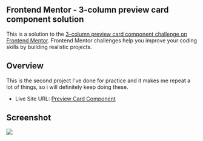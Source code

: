 ## Frontend Mentor - 3-column preview card component solution

This is a solution to the [3-column preview card component challenge on Frontend Mentor](https://www.frontendmentor.io/challenges/3column-preview-card-component-pH92eAR2-). Frontend Mentor challenges help you improve your coding skills by building realistic projects. 


## Overview

This is the second project I've done for practice and it makes me repeat a lot of things, so i will definitely keep doing these.

- Live Site URL: [Preview Card Component]()

## Screenshot

<img src="https://cdn.discordapp.com/attachments/843957577774530621/1139621163581050992/preview-card.png"/>
